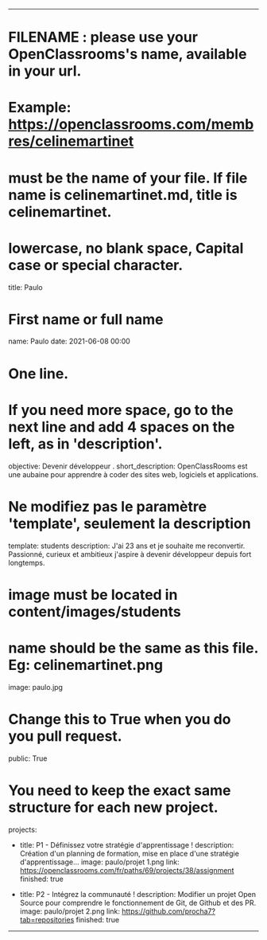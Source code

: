 ---

# FILENAME : please use your OpenClassrooms's name, available in your url.
# Example: https://openclassrooms.com/membres/celinemartinet
# must be the name of your file. If file name is celinemartinet.md, title is celinemartinet.
# lowercase, no blank space, Capital case or special character.
title: Paulo

# First name or full name
name: Paulo
date: 2021-06-08 00:00

# One line.
# If you need more space, go to the next line and add 4 spaces on the left, as in 'description'.
objective: Devenir développeur .
short_description: OpenClassRooms est une aubaine pour apprendre à coder des sites web, logiciels et applications.

# Ne modifiez pas le paramètre 'template', seulement la description
template: students
description:
    J'ai 23 ans et je souhaite me reconvertir. Passionné, curieux et ambitieux 
    j'aspire à devenir développeur depuis fort longtemps. 
# image must be located in content/images/students
# name should be the same as this file. Eg: celinemartinet.png
image: paulo.jpg

# Change this to True when you do you pull request.
public: True

# You need to keep the exact same structure for each new project.
projects:
  - title: P1 - Définissez votre stratégie d'apprentissage !
    description: Création d'un planning de formation, mise en place d'une stratégie d'apprentissage... 
    image: paulo/projet 1.png
    link: https://openclassrooms.com/fr/paths/69/projects/38/assignment
    finished: true

  - title: P2 - Intégrez la communauté !
    description: Modifier un projet Open Source pour comprendre le fonctionnement de Git, de Github et des PR. 
    image: paulo/projet 2.png
    link: https://github.com/procha7?tab=repositories
    finished: true

  
---